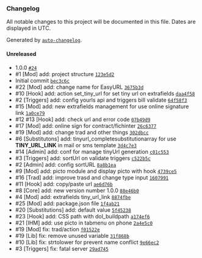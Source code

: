 ### Changelog

All notable changes to this project will be documented in this file. Dates are displayed in UTC.

Generated by [`auto-changelog`](https://github.com/CookPete/auto-changelog).

#### Unreleased

- 1.0.0 [`#24`](https://github.com/Eoxia/EasyURL/pull/24)
- #1 [Mod] add: project structure [`123e5d2`](https://github.com/Eoxia/EasyURL/commit/123e5d2e50884634952acb712dee2df24b95432d)
- Initial commit [`bec3c6c`](https://github.com/Eoxia/EasyURL/commit/bec3c6cbaced0c0649ab4589c4e6c181858bf67f)
- #22 [Mod] add: change name for EasyURL [`3675b3d`](https://github.com/Eoxia/EasyURL/commit/3675b3db41db5b792c2714ea580c36206ea79c47)
- #10 [Hook] add: action set_tiny_url for set tiny url on extrafields [`daa4f58`](https://github.com/Eoxia/EasyURL/commit/daa4f5887612973665bd5b1f570298e45ffe60de)
- #2 [Triggers] add: config yourls api and triggers bill validate [`64f58f3`](https://github.com/Eoxia/EasyURL/commit/64f58f3b5a7cb1b7f10f7f10364c08cda3ec44d4)
- #15 [Mod] add: new extrafields management for use online signature link [`1a0ce79`](https://github.com/Eoxia/EasyURL/commit/1a0ce79fe64f511868043d2e460cc926f255ee27)
- #12 #13 [Hook] add: check url and error code [`07b49d9`](https://github.com/Eoxia/EasyURL/commit/07b49d9bd829f3242a4b62de83ba0076c1f7c616)
- #17 [Mod] add: online sign for contract/fichinter [`26c6377`](https://github.com/Eoxia/EasyURL/commit/26c63776833110d77fe608011c844ed80e7c961c)
- #19 [Mod] add: change trad and other things [`302dbcc`](https://github.com/Eoxia/EasyURL/commit/302dbcc46e7a25f4a22cd52289ba3c5a8f3206d1)
- #6 [Substitutons] add: tinyurl_completesubstitutionarray for use __TINY_URL_LINK__ in mail or sms template [`3d4c7e3`](https://github.com/Eoxia/EasyURL/commit/3d4c7e3eeeb682f61b04a8b648fae4fc3e230cd8)
- #14 [Admin] add: conf for manage tinyUrl generation [`c01c553`](https://github.com/Eoxia/EasyURL/commit/c01c5531fb6038cc9203bfd9f1e63ac27e104125)
- #3 [Triggers] add: sortUrl on validate triggers [`c522b5c`](https://github.com/Eoxia/EasyURL/commit/c522b5cf20c36ff9194a80909e358d7fd9886fcc)
- #2 [Admin] add: config sortURL [`8a8b1ea`](https://github.com/Eoxia/EasyURL/commit/8a8b1ea01f9f0acdbf764e0e262b8544f4700d64)
- #9 [Mod] add: picto module and display picto with hook [`4739ce5`](https://github.com/Eoxia/EasyURL/commit/4739ce5b44fda475fe49c1453f66f0457aa35d02)
- #16 [Trad] add: improve trasd and change type input [`1607991`](https://github.com/Eoxia/EasyURL/commit/16079914936159652f78843c25d11bd29c96d099)
- #11 [Hook] add: copy/paste url [`ae6d76b`](https://github.com/Eoxia/EasyURL/commit/ae6d76bffc4466f517c0f3249f1b480964523917)
- #8 [Core] add: new version number 1.0.0 [`88e46b0`](https://github.com/Eoxia/EasyURL/commit/88e46b0907582965dfced673d61f7a84ed4bf931)
- #4 [Mod] add: extrafields tiny_url_link [`8874fbe`](https://github.com/Eoxia/EasyURL/commit/8874fbe16f1c76d4b1e650cc83c771dc5bd97af6)
- #25 [Mod] add: package.json file [`1f4ab21`](https://github.com/Eoxia/EasyURL/commit/1f4ab21e145bbbe4e9afd7ba644cc8fbc2e0c75b)
- #20 [Substitutions] add: default value [`5f45238`](https://github.com/Eoxia/EasyURL/commit/5f452387c941bb40e14e95053f2b63440d4ad239)
- #23 [Hook] add: CSS path with dol_buildpath [`a174ef6`](https://github.com/Eoxia/EasyURL/commit/a174ef6c6e6f44b0b434defc062c5f9e079572c0)
- #21 [IHM] add: use picto in tabmenu on phone [`2a4e5c0`](https://github.com/Eoxia/EasyURL/commit/2a4e5c0a4701ed99faa435ce3fa93f6aea6d8fbf)
- #19 [Mod] fix: trad/action [`f01522e`](https://github.com/Eoxia/EasyURL/commit/f01522e3a2ff6eda2e9f0c67ed22914f23b94f3d)
- #19 [Lib] fix: remove unused variable [`31f868b`](https://github.com/Eoxia/EasyURL/commit/31f868b5747efe6a979b4a04379d24e32929bc49)
- #10 [Lib] fix: strtolower for prevent name conflict [`9e66ec2`](https://github.com/Eoxia/EasyURL/commit/9e66ec2c07066c5fb28af0758fb8c2d265c11eed)
- #3 [Triggers] fix: fatal server [`29ad745`](https://github.com/Eoxia/EasyURL/commit/29ad74576a3becae97943da5c77279199af7c3d8)
